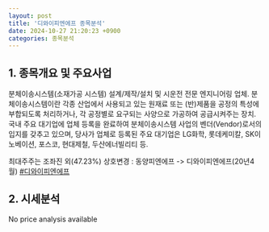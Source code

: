 ```yaml
---
layout: post
title: '디와이피엔에프 종목분석'
date: 2024-10-27 21:20:23 +0900
categories: 종목분석
---
```


## 1. 종목개요 및 주요사업

분체이송시스템(소재가공 시스템) 설계/제작/설치 및 시운전 전문 엔지니어링 업체. 분체이송시스템이란 각종 산업에서 사용되고 있는 원재료 또는 (반)제품을 공정의 특성에 부합되도록 처리하거나, 각 공정별로 요구되는 사양으로 가공하여 공급시켜주는 장치. 국내 주요 대기업에 업체 등록을 완료하여 분체이송시스템 사업의 벤더(Vendor)로서의 입지를 갖추고 있으며, 당사가 업체로 등록된 주요 대기업은 LG화학, 롯데케미칼, SK이노베이션, 포스코, 현대제철, 두산에너빌리티 등. 

최대주주는 조좌진 외(47.23%) 상호변경 : 동양피엔에프 -> 디와이피엔에프(20년4월)
[#디와이피엔에프](#)

## 2. 시세분석

No price analysis available
